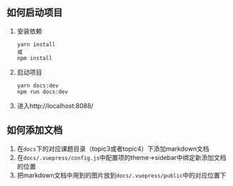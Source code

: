 ## 如何启动项目

1. 安装依赖

   ```
   yarn install
   或
   npm install
   ```

2. 启动项目

   ```
   yarn docs:dev
   npm run docs:dev
   ```

3. 进入http://localhost:8088/



## 如何添加文档

1. 在`docs`下的对应课题目录（topic3或者topic4）下添加markdown文档
2. 在`docs/.vuepress/config.js`中配置项的theme->sidebar中绑定新添加文档的位置
3. 把markdown文档中用到的图片放到`docs/.vuepress/public`中的对应位置下